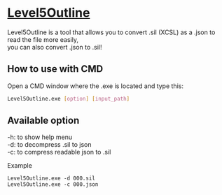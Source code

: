 # [Level5Outline](https://github.com/Tiniifan/Level5Outline/releases/latest)

Level5Outline is a tool that allows you to convert .sil (XCSL) as a .json to read the file more easily,  
you can also convert .json to .sil!

## How to use with CMD
Open a CMD window where the .exe is located and type this:

```bash
Level5Outline.exe [option] [input_path]
````

## Available option
-h: to show help menu  
-d: to decompress .sil to json  
-c: to compress readable json to .sil  

Example

  `Level5Outline.exe -d 000.sil`  
  `Level5Outline.exe -c 000.json`

